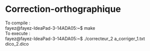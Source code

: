 # Correction-orthographique
To compile : </br>
fayez@fayez-IdeaPad-3-14ADA05:~$ make </br>
To execute : </br>
fayez@fayez-IdeaPad-3-14ADA05:~$ ./correcteur_2 a_corriger_1.txt dico_2.dico </br>

